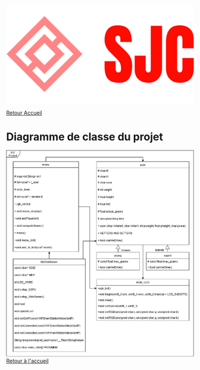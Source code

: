 ![Logo](./logo/logo_large.png)

[Retour Accueil](../readme.md)
# Diagramme de classe du projet
![ClassDiagram](./Pictures/BE_UML.png)
[Retour à l'accueil](../readme.md)